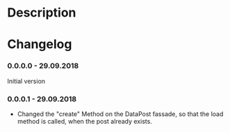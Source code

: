 # Description


# Changelog

### 0.0.0.0 - 29.09.2018

Initial version

### 0.0.0.1 - 29.09.2018

- Changed the "create" Method on the DataPost fassade, so that the load method is called, when the post already exists.
